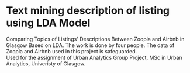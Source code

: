 # Text mining description of listing using LDA Model
Comparing Topics of Listings' Descriptions Between Zoopla and Airbnb in Glasgow Based on LDA. The work is done by four people.
The data of Zoopla and Airbnb used in this project is safeguarded.
<br>
Used for the assignment of Urban Analytics Group Project, MSc in Urban Analytics, Univeristy of Glasgow.

